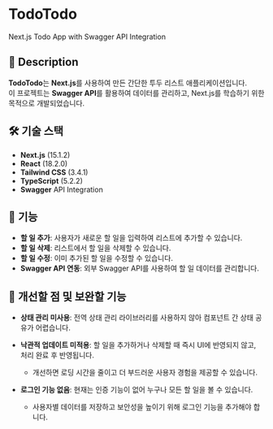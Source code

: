 # TodoTodo
Next.js Todo App with Swagger API Integration

## 📜 Description

**TodoTodo**는 **Next.js**를 사용하여 만든 간단한 투두 리스트 애플리케이션입니다.  
이 프로젝트는 **Swagger API**를 활용하여 데이터를 관리하고, Next.js를 학습하기 위한 목적으로 개발되었습니다.

## 🛠️ 기술 스택

- **Next.js** (15.1.2)
- **React** (18.2.0)
- **Tailwind CSS** (3.4.1)
- **TypeScript** (5.2.2)
- **Swagger** API Integration

## 🚀 기능

- **할 일 추가**: 사용자가 새로운 할 일을 입력하여 리스트에 추가할 수 있습니다.
- **할 일 삭제**: 리스트에서 할 일을 삭제할 수 있습니다.
- **할 일 수정**: 이미 추가된 할 일을 수정할 수 있습니다.
- **Swagger API 연동**: 외부 Swagger API를 사용하여 할 일 데이터를 관리합니다.

## 📌 개선할 점 및 보완할 기능

- **상태 관리 미사용**: 전역 상태 관리 라이브러리를 사용하지 않아 컴포넌트 간 상태 공유가 어렵습니다.

- **낙관적 업데이트 미적용**: 할 일을 추가하거나 삭제할 때 즉시 UI에 반영되지 않고, 처리 완료 후 반영됩니다.  
  - 개선하면 로딩 시간을 줄이고 더 부드러운 사용자 경험을 제공할 수 있습니다.
 
- **로그인 기능 없음**: 현재는 인증 기능이 없어 누구나 모든 할 일을 볼 수 있습니다.  
  - 사용자별 데이터를 저장하고 보안성을 높이기 위해 로그인 기능을 추가해야 합니다.
